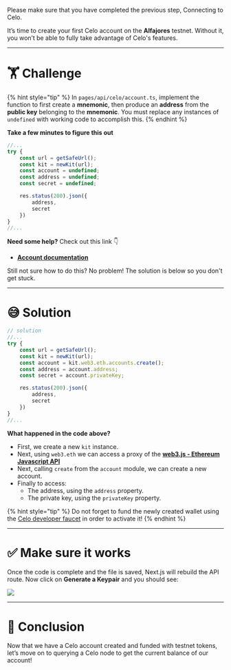 Please make sure that you have completed the previous step, Connecting to Celo.

It’s time to create your first Celo account on the **Alfajores** testnet. Without it, you won’t be able to fully take advantage of Celo's features.

---

# 🏋️ Challenge

{% hint style="tip" %}
In `pages/api/celo/account.ts`, implement the function to first create a **mnemonic**, then produce an **address** from the **public key** belonging to the **mnemonic**. You must replace any instances of `undefined` with working code to accomplish this.
{% endhint %}

**Take a few minutes to figure this out**

```typescript
//...
try {
    const url = getSafeUrl();
    const kit = newKit(url);
    const account = undefined;
    const address = undefined;
    const secret = undefined;

    res.status(200).json({
        address,
        secret
    })
}
//...
```

**Need some help?** Check out this link 👇

- [**Account documentation**](https://web3js.readthedocs.io/en/v1.4.0/web3-eth-accounts.html)

Still not sure how to do this? No problem! The solution is below so you don't get stuck.

---

# 😅 Solution

```typescript
// solution
//...
try {
    const url = getSafeUrl();
    const kit = newKit(url);
    const account = kit.web3.eth.accounts.create();
    const address = account.address;
    const secret = account.privateKey;

    res.status(200).json({
        address,
        secret
    })
}
//...
```

**What happened in the code above?**

- First, we create a new `kit` instance.
- Next, using `web3.eth` we can access a proxy of the [**web3.js - Ethereum Javascript API**](https://web3js.readthedocs.io/en/v3.0.0-rc.5/)
- Next, calling `create` from the `account` module, we can create a new account.
- Finally to access:
  - The address, using the `address` property.
  - The private key, using the `privateKey` property.

{% hint style="tip" %}
Do not forget to fund the newly created wallet using the [Celo developer faucet](https://celo.org/developers/faucet) in order to activate it!
{% endhint %}

---

# ✅ Make sure it works

Once the code is complete and the file is saved, Next.js will rebuild the API route. Now click on **Generate a Keypair** and you should see:

![](https://raw.githubusercontent.com/figment-networks/learn-web3-dapp/main/markdown/__images__/celo/celo-account.gif)

---

# 🏁 Conclusion

Now that we have a Celo account created and funded with testnet tokens, let’s move on to querying a Celo node to get the current balance of our account!
